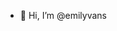 - 👋 Hi, I’m @emilyvans


<!---
troyvs/troyvs is a ✨ special ✨ repository because its `README.md` (this file) appears on your GitHub profile.
You can click the Preview link to take a look at your changes.
--->
